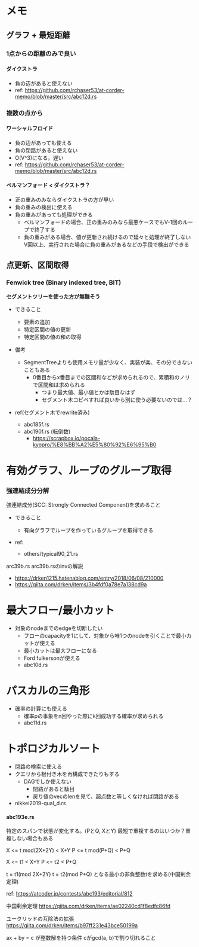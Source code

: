 # メモ
## グラフ + 最短距離
### 1点からの距離のみで良い
#### ダイクストラ
- 負の辺があると使えない
- ref: https://github.com/rchaser53/at-corder-memo/blob/master/src/abc12d.rs

### 複数の点から
#### ワーシャルフロイド
- 負の辺があっても使える
- 負の閉路があると使えない
- O(V^3)になる。遅い
- ref: https://github.com/rchaser53/at-corder-memo/blob/master/src/abc12d.rs

#### ベルマンフォード < ダイクストラ？
- 正の重みのみならダイクストラの方が早い
- 負の重みの検出に使える
- 負の重みがあっても処理ができる
  - ベルマンフォードの場合、正の重みのみなら最悪ケースでもV-1回のループで終了する
  - 負の重みがある場合、値が更新され続けるので延々と処理が終了しない
    V回以上、実行された場合に負の重みがあるなどの手段で検出ができる

## 点更新、区間取得
### Fenwick tree (Binary indexed tree, BIT)
**セグメントツリーを使った方が無難そう**
- できること
  - 要素の追加
  - 特定区間の値の更新
  - 特定区間の値の和の取得

- 備考
  - SegmentTreeよりも使用メモリ量が少なく、実装が楽、その分できないこともある
    - 0番目からx番目までの区間和などが求められるので、累積和のノリで区間和は求められる
      - つまり最大値、最小値とかは駄目なはず
      - セグメント木コピペすれば良いから別に使う必要ないのでは…？
  
- ref(セグメント木でrewrite済み)
  - abc185f.rs
  - abc190f.rs (転倒数)
    - https://scrapbox.io/pocala-kyopro/%E8%BB%A2%E5%80%92%E6%95%B0  

# 有効グラフ、ループのグループ取得
### 強連結成分分解
強連結成分(SCC: Strongly Connected Component)を求めること

- できること
  - 有向グラフでループを作っているグループを取得できる

- ref:
  - others/typical90_21.rs

arc39b.rs
arc39b.rsのinvの解説
- https://drken1215.hatenablog.com/entry/2018/06/08/210000
- https://qiita.com/drken/items/3b4fdf0a78e7a138cd9a


# 最大フロー/最小カット
- 対象のnodeまでのedgeを切断したい
  - フローのcapacityを1にして、対象から唯1つのnodeを引くことで最小カットが使える
  - 最小カットは最大フローになる
  - Ford fulkersonが使える
  - abc10d.rs

# パスカルの三角形
- 確率の計算にも使える
  - 確率pの事象をn回やった際にk回成功する確率が求められる
  - abc11d.rs

# トポロジカルソート
- 閉路の検索に使える
- クエリから根付き木を再構成できたりもする
  - DAGでしか使えない
    - 閉路があると駄目
    - 戻り値のvecのlenを見て、超点数と等しくなければ閉路がある
- nikkei2019-qual_d.rs

#### abc193e.rs
特定のスパンで状態が変化する。(PとQ, XとY)
最短で重複するのはいつか？重複しない場合もある

X <= t mod(2X+2Y) < X+Y
P <= t mod(P+Q) < P+Q

X <= t1 < X+Y
P <= t2 < P+Q

t = t1(mod 2X+2Y)
t = t2(mod P+Q)
となる最小の非負整数tを求める(中国剰余定理)

ref: https://atcoder.jp/contests/abc193/editorial/812

中国剰余定理
https://qiita.com/drken/items/ae02240cd1f8edfc86fd

ユークリッドの互除法の拡張
https://qiita.com/drken/items/b97ff231e43bce50199a

ax + by = c が整数解を持つ条件
cがgcd(a, b)で割り切れること

